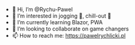 - 👋 Hi, I’m @Rychu-Pawel
- 👀 I’m interested in jogging 🐌, chill-out 🌴
- 🌱 I’m currently learning Blazor, PWA
- 💞️ I’m looking to collaborate on game changers
- 📫 How to reach me: https://pawelrychlicki.pl

<!---
Rychu-Pawel/Rychu-Pawel is a ✨ special ✨ repository because its `README.md` (this file) appears on your GitHub profile.
You can click the Preview link to take a look at your changes.
--->
